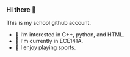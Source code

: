 ### Hi there 👋

<!--
**mando0625/mando0625** is a ✨ _special_ ✨ repository because its `README.md` (this file) appears on your GitHub profile.

Here are some ideas to get you started:

- 🔭 I’m currently working on ...
- 🌱 I’m currently learning ...
- 👯 I’m looking to collaborate on ...
- 🤔 I’m looking for help with ...
- 💬 Ask me about ...
- 📫 How to reach me: ...
- 😄 Pronouns: ...
- ⚡ Fun fact: ...
-->

This is my school github account.
- 🔭 I’m interested in C++, python, and HTML.
- 🌱 I'm currently in ECE141A.
- 👯 I enjoy playing sports.
